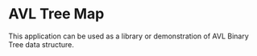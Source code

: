 AVL Tree Map
======================

This application can be used as a library or demonstration of
AVL Binary Tree data structure.
